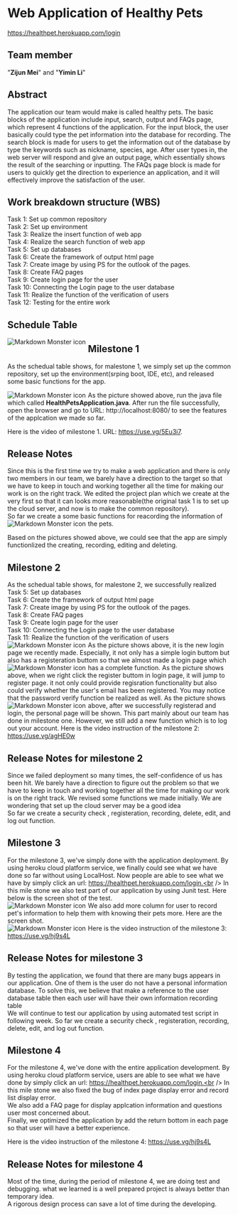 # Web Application of Healthy Pets 
https://healthpet.herokuapp.com/login
## Team member
"**Zijun Mei**" and "**Yimin Li**"<br />
## Abstract
The application our team would make is called healthy pets. The basic blocks of the application include input, search, output and FAQs page, which represent 4 functions of the application. For the input block, the user basically could type the pet information into the database for recording. The search block is made for users to get the information out of the database by type the keywords such as nickname, species, age. After user types in, the web server will respond and give an output page, which essentially shows the result of the searching or inputting. The FAQs page block is made for users to quickly get the direction to experience an application, and it will effectively improve the satisfaction of the user.
## Work breakdown structure (WBS) 
Task 1: Set up common repository<br />
Task 2: Set up environment<br />
Task 3: Realize the insert function of web app<br />
Task 4: Realize the search function of web app<br />
Task 5: Set up databases<br />
Task 6: Create the framework of output html page<br />
Task 7: Create image by using PS for the outlook of the pages.<br />
Task 8: Create FAQ pages<br />
Task 9: Create login page for the user<br />
Task 10: Connecting the Login page to the user database<br />
Task 11: Realize the function of the verification of users<br />
Task 12: Testing for the entire work<br />
## Schedule Table
 <img src="pictures/schedual5.png"
     alt="Markdown Monster icon"
     style="float: left; margin-right: 5px;" />
## Milestone 1
As the schedual table shows, for malestone 1, we simply set up the common repository, set up the environment(srping boot, IDE, etc), and released some basic functions for the app.

 <img src="pictures/p1.png"
     alt="Markdown Monster icon"
     style="float: left; margin-right: 5px;" />
As the picture showed above, run the java file which called **HealthPetsApplication.java**. After run the file successfully, open the browser and go to URL: http://localhost:8080/ to see the features of the applcation we made so far.

Here is the video of milestone 1. URL: https://use.vg/5Eu3i7.
## Release Notes

Since this is the first time we try to make a web application and there is only two members in our team, we barely have a direction to the target so that we have to keep in touch and working together all the time for making our work is on the right track. We edited the project plan which we create at the very first so that it can looks more reasonable(the original task 1 is to set up the cloud server, and now is to make the common repository).<br />
So far we create a some basic functions for reacording the information of the pets.
<img src="pictures/p2.png"
     alt="Markdown Monster icon"
     style="float: left; margin-right: 5px;" />
 
Based on the pictures showed above, we could see that the app are simply functionlized the creating, recording, editing and deleting.
## Milestone 2

As the schedual table shows, for malestone 2, we successfully realized  
Task 5: Set up databases<br />
Task 6: Create the framework of output html page<br />
Task 7: Create image by using PS for the outlook of the pages.<br />
Task 8: Create FAQ pages<br />
Task 9: Create login page for the user<br />
Task 10: Connecting the Login page to the user database<br />
Task 11: Realize the function of the verification of users<br />
     <img src="pictures/loginPage.png"
     alt="Markdown Monster icon"
     style="float: left; margin-right: 5px;" />
     As the picture shows above, it is the new login page we recently made. Especially, it not only has a simple login buttom but also has a registeration buttom so that we almost made a login page which has a complete function.
     <img src="pictures/registerationPage.png"
     alt="Markdown Monster icon"
     style="float: left; margin-right: 5px;" />
     As the picture shows above, when we right click the register buttom in login page, it will jump to register page. it not only could provide regisration functionality but also could verify whether the user's email has been registered. You may notice that the password verify function be realized as well.
     <img src="pictures/PersonalPage.png"
     alt="Markdown Monster icon"
     style="float: left; margin-right: 5px;" />
     As the picture shows above, after we successfully registerad and login, the personal page will be shown. This part mainly about our team has done in milestone one. However, we still add a new function which is to log out your account.
     Here is the video instruction of the milestone 2: https://use.vg/agHE0w
## Release Notes for milestone 2

Since we failed deployment so many times, the self-confidence of us has been hit. We barely have a direction to figure out the problem so that we have to keep in touch and working together all the time for making our work is on the right track. We revised some functions we made initially. We are wondering that set up the cloud server may be a good idea <br />
So far we create a security check , registeration, recording, delete, edit, and log out function.

## Milestone 3

For the milestone 3, we've simply done with the application deployment. By using heroku cloud platform service, we finally could see what we have done so far without using LocalHost. Now people are able to see what we have by simply click an url:  https://healthpet.herokuapp.com/login.<br />
In this mile stone we also test part of our application by using Junit test. Here below is the screen shot of the test.<br />
<img src="pictures/RecordTestOutput.PNG"
     alt="Markdown Monster icon"
     style="float: left; margin-right: 5px;" />
We also add more column for user to record pet's information to help them with knowing their pets more. Here are the screen shot. <br />
<img src="pictures/addTwoColumns.png"
     alt="Markdown Monster icon"
     style="float: left; margin-right: 5px;" />
Here is the video instruction of the milestone 3: https://use.vg/hj9s4L
## Release Notes for milestone 3

By testing the application, we found that there are many bugs appears in our application. One of them is the user do not have a personal information database. To solve this, we believe that make a reference to the user database table then each user will have their own information recording table <br />
We will continue to test our application by using automated test script in following week.
So far we create a security check , registeration, recording, delete, edit, and log out function.
## Milestone 4

For the milestone 4, we've  done with the entire application development. By using heroku cloud platform service, users are able to see what we have done by simply click an url:  https://healthpet.herokuapp.com/login.<br />
In this mile stone we also fixed the bug of index page display error and record list display error. <br />
We also add a FAQ page for display applcation information and questions user most concerned about.<br />
Finally, we optimized the application by add the return bottom in each page so that user will have a better experience.<br />

Here is the video instruction of the milestone 4: https://use.vg/hj9s4L
## Release Notes for milestone 4

Most of the time, during the period of milestone 4, we are doing test and debugging. what we learned is a well prepared project is always better than temporary idea.<br />
A rigorous design process can save a lot of time during the developing. <br />



